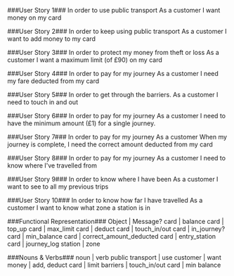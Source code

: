 ###User Story 1###
In order to use public transport
As a customer
I want money on my card

###User Story 2###
In order to keep using public transport
As a customer
I want to add money to my card

###User Story 3###
In order to protect my money from theft or loss
As a customer
I want a maximum limit (of £90) on my card

###User Story 4###
In order to pay for my journey
As a customer
I need my fare deducted from my card

###User Story 5###
In order to get through the barriers.
As a customer
I need to touch in and out

###User Story 6###
In order to pay for my journey
As a customer
I need to have the minimum amount (£1) for a single journey.

###User Story 7###
In order to pay for my journey
As a customer
When my journey is complete, I need the correct amount deducted from my card

###User Story 8###
In order to pay for my journey
As a customer
I need to know where I've travelled from

###User Story 9###
In order to know where I have been
As a customer
I want to see to all my previous trips

###User Story 10###
In order to know how far I have travelled
As a customer
I want to know what zone a station is in


###Functional Representation###
Object | Message?
card | balance
card | top_up
card | max_limit
card | deduct
card | touch_in/out
card | in_journey?
card | min_balance
card | correct_amount_deducted
card | entry_station
card | journey_log
station | zone

###Nouns & Verbs###
noun | verb
public transport | use
customer | want
money | add, deduct
card | limit
barriers | touch_in/out
card | min balance
